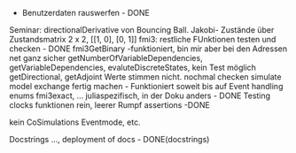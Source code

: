 - Benutzerdaten rauswerfen - DONE


Seminar:
directionalDerivative von Bouncing Ball. Jakobi- Zustände über Zustandsmatrix 2 x 2, [[1, 0], [0, 1]] 
fmi3: restliche FUnktionen testen und checken - DONE
fmi3GetBinary -funktioniert, bin mir aber bei den Adressen net ganz sicher
getNumberOfVariableDependencies, getVariableDependencies, evaluteDiscreteStates, kein Test möglich
getDirectional, getAdjoint Werte stimmen nicht. nochmal checken
simulate model exchange fertig machen - Funktioniert soweit bis auf Event handling
enums fmi3exact, ... juliaspezifisch, in der Doku anders - DONE
Testing
clocks funktionen rein, leerer Rumpf assertions -DONE




kein CoSimulations Eventmode, etc.

Docstrings ..., deployment of docs - DONE(docstrings)